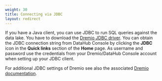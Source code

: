 ```yaml
---
weight: 30
title: Connecting via JDBC
layout: redirect
---
```



If you have a Java client, you can use JDBC to run SQL queries against the data lake.  You have to download the [Dremio JDBC driver](https://www.dremio.com/drivers/). You can obtain the JDBC connection string from DataHub Console by clicking the **JDBC** icon in the **Quick links** section of the **Home** page. As username and password use the credentials from your Dremio/DataHub Console account when setting up your JDBC client.

For additional JDBC settings of Dremio see also the associated [Dremio documentation](https://docs.dremio.com/drivers/dremio-jdbc-driver.html).
